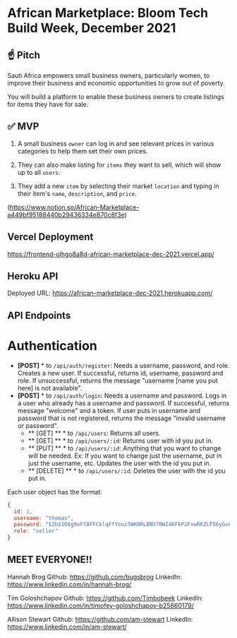 # African Marketplace: Bloom Tech Build Week, December 2021

## ☝️ **Pitch**

Sauti Africa empowers small business owners, particularly women, to improve their business and economic opportunities to grow out of poverty.

You will build a platform to enable these business owners to create listings for items they have for sale.

## ✅  **MVP**

1. A small business `owner` can log in and see relevant prices in various categories to help them set their own prices.

2. They can also make listing for `items` they want to sell, which will show up to all `users`.

3. They add a new `item` by selecting their market `location` and typing in their item's `name`, `description`, and `price`.

(https://www.notion.so/African-Marketplace-a449bf95188440b29436334e870c8f3e)

## Vercel Deployment
https://frontend-olhgo8a8d-african-marketplace-dec-2021.vercel.app/

## Heroku API
Deployed URL: https://african-marketplace-dec-2021.herokuapp.com/

## API Endpoints

# Authentication

* **[POST]** * to `/api/auth/register`: Needs a username, password, and role. Creates a new user. If successful, returns id, username, password and role. If unsuccessful, returns the message "username [name you put here] is not available".
* **[POST]** * to `/api/auth/login`: Needs a username and password. Logs in a user who already has a username and password. If successful, returns message "welcome" and a token. If user puts in username and password that is not registered, returns the message "invalid username or password".
  * ** [GET] ** * to `/api/users`: Returns all users.
  * ** [GET] ** * to `/api/users/:id`: Returns user with id you put in.
  * ** [PUT] ** * to `/api/users/:id`: Anything that you want to change will be needed. Ex: If you want to change just the username, put in just the username, etc. Updates the user with the id you put in.
  * ** [DELETE] ** * to `/api/users/:id`: Deletes the user with the id you put in.

Each user object has the format:
```js
{
  id: 1,
  username: "thomas",
  password: "$2b$10$g0vFt8FFCklqFfYouz3WKORLBNV70WI4KFkP2FxwRKZLF56yGvneS"
  role: "seller"
}
```  


## MEET EVERYONE!!

Hannah Brog
Github: https://github.com/bugsbrog
LinkedIn: https://www.linkedin.com/in/hannah-brog/

Tim Goloshchapov
Github: https://github.com/Timbobeek
LinkedIn: https://www.linkedin.com/in/timofey-goloshchapov-b25660179/

Allison Stewart
Github: https://github.com/am-stewart
LinkedIn: https://www.linkedin.com/in/am-stewart/
